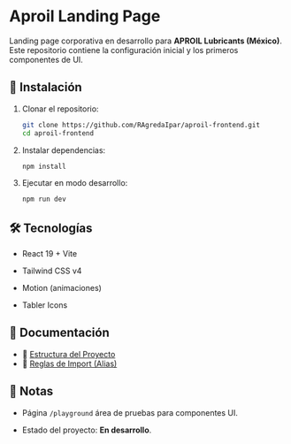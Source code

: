 # Aproil Landing Page

Landing page corporativa en desarrollo para **APROIL Lubricants (México)**.  
Este repositorio contiene la configuración inicial y los primeros componentes de UI.

## 🚀 Instalación

1. Clonar el repositorio:
    ```bash
    git clone https://github.com/RAgredaIpar/aproil-frontend.git
    cd aproil-frontend
    ```
2. Instalar dependencias:
    ```bash
    npm install
    ```
3. Ejecutar en modo desarrollo:
    ```bash
    npm run dev
    ```

## 🛠️ Tecnologías

- React 19 + Vite

- Tailwind CSS v4

- Motion (animaciones)

- Tabler Icons

## 📂 Documentación

- 📖 [Estructura del Proyecto](docs/project-structure.md)
- 🔗 [Reglas de Import (Alias)](docs/alias.md)

## 📌 Notas

- Página `/playground` área de pruebas para componentes UI.

- Estado del proyecto: **En desarrollo**.
